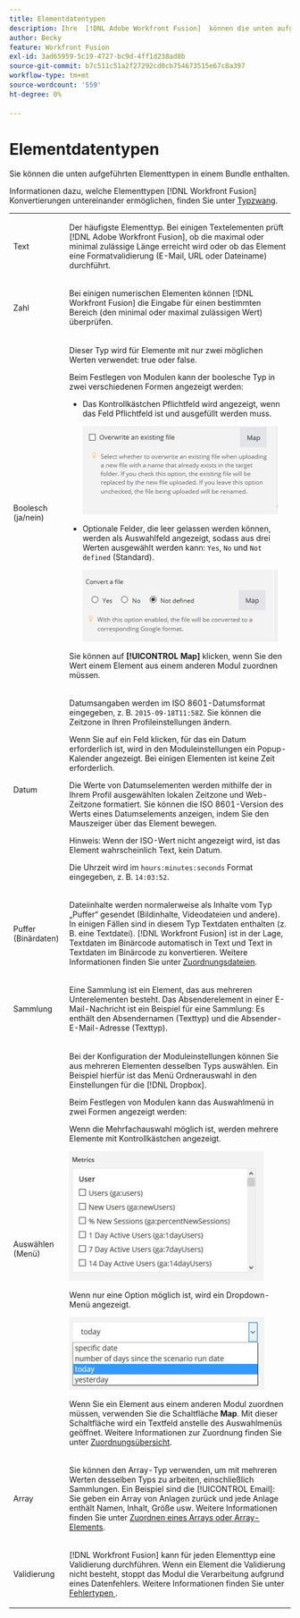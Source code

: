 ```yaml
---
title: Elementdatentypen
description: Ihre  [!DNL Adobe Workfront Fusion]  können die unten aufgeführten Elementtypen in einem Bundle enthalten.
author: Becky
feature: Workfront Fusion
exl-id: 3ad65959-5c19-4727-bc9d-4ff1d238ad8b
source-git-commit: b7c511c51a2f27292cd0cb754673515e67c8a397
workflow-type: tm+mt
source-wordcount: '559'
ht-degree: 0%

---
```


# Elementdatentypen

Sie können die unten aufgeführten Elementtypen in einem Bundle enthalten.

Informationen dazu, welche Elementtypen [!DNL Workfront Fusion] Konvertierungen untereinander ermöglichen, finden Sie unter [Typzwang](/help/workfront-fusion/references/mapping-panel/data-types/type-coercion.md).

<table style="table-layout:auto">
 <col> 
 <col> 
 <tbody> 
  <tr> 
   <td role="rowheader"> <p>Text</p> </td> 
   <td> <p>Der häufigste Elementtyp. Bei einigen Textelementen prüft [!DNL Adobe Workfront Fusion], ob die maximal oder minimal zulässige Länge erreicht wird oder ob das Element eine Formatvalidierung (E-Mail, URL oder Dateiname) durchführt.</p> </td> 
  </tr> 
  <tr> 
   <td role="rowheader"> <p>Zahl</p> </td> 
   <td> <p>Bei einigen numerischen Elementen können [!DNL Workfront Fusion] die Eingabe für einen bestimmten Bereich (den minimal oder maximal zulässigen Wert) überprüfen.</p> </td> 
  </tr> 
  <tr> 
   <td role="rowheader"> <p>Boolesch (ja/nein)</p> </td> 
   <td> <p>Dieser Typ wird für Elemente mit nur zwei möglichen Werten verwendet: true oder false. </p> <p>Beim Festlegen von Modulen kann der boolesche Typ in zwei verschiedenen Formen angezeigt werden:</p> 
    <ul> 
     <li> <p>Das Kontrollkästchen Pflichtfeld wird angezeigt, wenn das Feld Pflichtfeld ist und ausgefüllt werden muss.</p> <p> <img src="assets/boolean-checkbox-350x158.jpg" style="width: 350;height: 158;"> </p> </li> 
     <li> <p>Optionale Felder, die leer gelassen werden können, werden als Auswahlfeld angezeigt, sodass aus drei Werten ausgewählt werden kann: <code>Yes</code>, <code>No</code> und <code>Not defined</code> (Standard).</p> <p> <img src="assets/boolean-convert-file-350x129.jpg" style="width: 350;height: 129;"> </p> </li> 
    </ul> <p>Sie können auf <strong>[!UICONTROL Map]</strong> klicken, wenn Sie den Wert einem Element aus einem anderen Modul zuordnen müssen.</p> </td> 
  </tr> 
  <tr> 
   <td role="rowheader"> <p>Datum</p> </td> 
   <td> <p>Datumsangaben werden im ISO 8601-Datumsformat eingegeben, z. B. <code>2015-09-18T11:58Z</code>. Sie können die Zeitzone in Ihren Profileinstellungen ändern. </p> <p>Wenn Sie auf ein Feld klicken, für das ein Datum erforderlich ist, wird in den Moduleinstellungen ein Popup-Kalender angezeigt. Bei einigen Elementen ist keine Zeit erforderlich.</p> <p>Die Werte von Datumselementen werden mithilfe der in Ihrem Profil ausgewählten lokalen Zeitzone und Web-Zeitzone formatiert. Sie können die ISO 8601-Version des Werts eines Datumselements anzeigen, indem Sie den Mauszeiger über das Element bewegen.</p> <p>Hinweis: Wenn der ISO-Wert nicht angezeigt wird, ist das Element wahrscheinlich Text, kein Datum.</p> <p>Die Uhrzeit wird im <code>hours:minutes:seconds</code> Format eingegeben, z. B. <code>14:03:52</code>.</p> </td> 
  </tr> 
  <tr> 
   <td role="rowheader"> <p>Puffer (Binärdaten)</p> </td> 
   <td> <p>Dateiinhalte werden normalerweise als Inhalte vom Typ „Puffer“ gesendet (Bildinhalte, Videodateien und andere). In einigen Fällen sind in diesem Typ Textdaten enthalten (z. B. eine Textdatei). [!DNL Workfront Fusion] ist in der Lage, Textdaten im Binärcode automatisch in Text und Text in Textdaten im Binärcode zu konvertieren. Weitere Informationen finden Sie unter <a href="/help/workfront-fusion/create-scenarios/map-data/map-files.md" class="MCXref xref">Zuordnungsdateien</a>.</p> </td> 
  </tr> 
  <tr> 
   <td role="rowheader"> <p>Sammlung</p> </td> 
   <td> <p>Eine Sammlung ist ein Element, das aus mehreren Unterelementen besteht. Das Absenderelement in einer E-Mail-Nachricht ist ein Beispiel für eine Sammlung: Es enthält den Absendernamen (Texttyp) und die Absender-E-Mail-Adresse (Texttyp).</p> </td> 
  </tr> 
  <tr> 
   <td role="rowheader"> <p>Auswählen (Menü)</p> </td> 
   <td> <p>Bei der Konfiguration der Moduleinstellungen können Sie aus mehreren Elementen desselben Typs auswählen. Ein Beispiel hierfür ist das Menü Ordnerauswahl in den Einstellungen für die [!DNL Dropbox]. </p> <p>Beim Festlegen von Modulen kann das Auswahlmenü in zwei Formen angezeigt werden:</p> <p> <p>Wenn die Mehrfachauswahl möglich ist, werden mehrere Elemente mit Kontrollkästchen angezeigt.</p> <p> <img src="assets/image-kb-type-list-multi-350x232.jpg" style="width: 350;height: 232;"> </p> </p> <p>Wenn nur eine Option möglich ist, wird ein Dropdown-Menü angezeigt.</p> <p> <img src="assets/select-menu-dropdown-350x130.jpg" style="width: 350;height: 130;"> </p> <p>Wenn Sie ein Element aus einem anderen Modul zuordnen müssen, verwenden Sie die Schaltfläche <strong>Map</strong>. Mit dieser Schaltfläche wird ein Textfeld anstelle des Auswahlmenüs geöffnet. Weitere Informationen zur Zuordnung finden Sie unter <a href="/help/workfront-fusion/get-started-with-fusion/understand-fusion/mapping-overview.md" class="MCXref xref">Zuordnungsübersicht</a>.</p> </td> 
  </tr> 
  <tr> 
   <td role="rowheader"> <p>Array</p> </td> 
   <td> <p>Sie können den Array-Typ verwenden, um mit mehreren Werten desselben Typs zu arbeiten, einschließlich Sammlungen. Ein Beispiel sind die [!UICONTROL Email]: Sie geben ein Array von Anlagen zurück und jede Anlage enthält Namen, Inhalt, Größe usw. Weitere Informationen finden Sie unter <a href="/help/workfront-fusion/create-scenarios/map-data/map-an-array.md" class="MCXref xref">Zuordnen eines Arrays oder Array-Elements</a>.</p> </td> 
  </tr> 
  <tr> 
   <td role="rowheader"> <p>Validierung</p> </td> 
   <td> <p>[!DNL Workfront Fusion] kann für jeden Elementtyp eine Validierung durchführen. Wenn ein Element die Validierung nicht besteht, stoppt das Modul die Verarbeitung aufgrund eines Datenfehlers. Weitere Informationen finden Sie unter <a href="/help/workfront-fusion/references/errors/error-processing.md" class="MCXref xref">Fehlertypen </a>. </p> </td> 
  </tr> 
 </tbody> 
</table>
